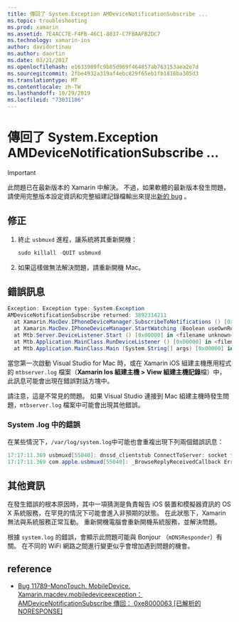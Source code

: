 ```yaml
---
title: 傳回了 System.Exception AMDeviceNotificationSubscribe ...
ms.topic: troubleshooting
ms.prod: xamarin
ms.assetid: 7E4ACC7E-F4FB-46C1-8837-C7FBAAFB2DC7
ms.technology: xamarin-ios
author: davidortinau
ms.author: daortin
ms.date: 03/21/2017
ms.openlocfilehash: e1633989fc9b85d969f464857ab763153aea2e7d
ms.sourcegitcommit: 2fbe4932a319af4ebc829f65eb1fb1816ba305d3
ms.translationtype: MT
ms.contentlocale: zh-TW
ms.lasthandoff: 10/29/2019
ms.locfileid: "73031106"
---
```

# <a name="systemexception-amdevicenotificationsubscribe-returned-"></a>傳回了 System.Exception AMDeviceNotificationSubscribe ...

> [!IMPORTANT]
> 此問題已在最新版本的 Xamarin 中解決。 不過，如果軟體的最新版本發生問題，請使用完整版本設定資訊和完整組建記錄檔輸出來提出[新的 bug](~/cross-platform/troubleshooting/questions/howto-file-bug.md) 。

## <a name="fix"></a>修正

1. 終止 `usbmuxd` 進程，讓系統將其重新開機：

    ```csharp
    sudo killall -QUIT usbmuxd
    ```

2. 如果這樣做無法解決問題，請重新開機 Mac。

## <a name="error-message"></a>錯誤訊息

```csharp
Exception: Exception type: System.Exception
AMDeviceNotificationSubscribe returned: 3892314211
  at Xamarin.MacDev.IPhoneDeviceManager.SubscribeToNotifications () [0x00000] in <filename unknown="">:0
  at Xamarin.MacDev.IPhoneDeviceManager.StartWatching (Boolean useOwnRunloop) [0x00000] in <filename unknown="">:0
  at Mtb.Server.DeviceListener.Start () [0x00000] in <filename unknown="">:0
  at Mtb.Application.MainClass.RunDeviceListener () [0x00000] in <filename unknown="">:0
  at Mtb.Application.MainClass.Main (System.String[] args) [0x00000] in <filename unknown="">:0
```

當您第一次啟動 Visual Studio for Mac 時，或在 Xamarin iOS 組建主機應用程式的 `mtbserver.log` 檔案（**Xamarin Ios 組建主機 > View 組建主機記錄**檔）中，此訊息可能會出現在錯誤對話方塊中。

請注意，這是不常見的問題。 如果 Visual Studio 連接到 Mac 組建主機時發生問題，`mtbserver.log` 檔案中可能會出現其他錯誤。

### <a name="errors-in-systemlog"></a>System .log 中的錯誤

在某些情況下，`/var/log/system.log`中可能也會重複出現下列兩個錯誤訊息：

```csharp
17:17:11.369 usbmuxd[55040]: dnssd_clientstub ConnectToServer: socket failed 24 Too many open files
17:17:11.369 com.apple.usbmuxd[55040]: _BrowseReplyReceivedCallback Error doing DNSServiceResolve(): -65539
```

## <a name="additional-information"></a>其他資訊

在發生錯誤的根本原因時，其中一項猜測是負責報告 iOS 裝置和模擬器資訊的 OS X 系統服務，在罕見的情況下可能會進入非預期的狀態。 在此狀態下，Xamarin 無法與系統服務正常互動。 重新開機電腦會重新開機系統服務，並解決問題。

根據 `system.log` 的錯誤，會顯示此問題可能與 Bonjour （`mDNSResponder`）有關。 在不同的 WiFi 網路之間進行變更似乎會增加遇到問題的機會。

## <a name="references"></a>reference

* [Bug 11789-MonoTouch. MobileDevice. Xamarin.macdev.mobiledeviceexception： AMDeviceNotificationSubscribe 傳回： 0xe8000063 [已解析的 NORESPONSE]](https://bugzilla.xamarin.com/show_bug.cgi?id=11789)
